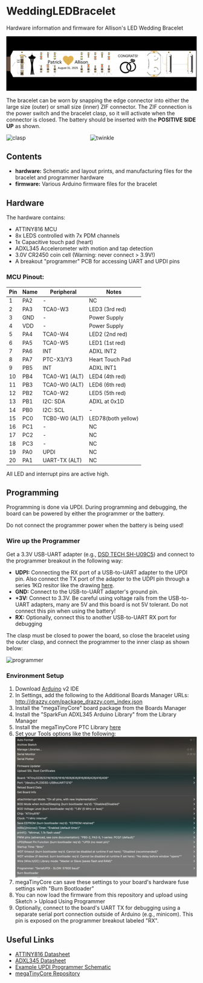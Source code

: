 # WeddingLEDBracelet
Hardware information and firmware for Allison's LED Wedding Bracelet

![PCB](images/PCB.png)

The bracelet can be worn by snapping the edge connector into either the large size (outer) or small size (inner) ZIF connector. The ZIF connection is the power switch and the bracelet clasp, so it will activate when the connector is closed. The battery should be inserted with the **POSITIVE SIDE UP** as shown.

<img src="images/clasp.png" alt="clasp" width="300" style="margin-right:100px;">&nbsp;&nbsp;&nbsp;&nbsp;&nbsp;&nbsp;&nbsp;&nbsp;&nbsp;&nbsp;&nbsp;&nbsp;&nbsp;&nbsp;&nbsp;&nbsp;&nbsp;&nbsp;<img src="images/twinkle.gif" alt="twinkle" width="300">

## Contents

* **hardware:** Schematic and layout prints, and manufacturing files for the bracelet and programmer hardware
* **firmware:** Various Arduino firmware files for the bracelet


## Hardware

The hardware contains:

* ATTINY816 MCU
* 8x LEDS controlled with 7x PDM channels
* 1x Capacitive touch pad (heart)
* ADXL345 Accelerometer with motion and tap detection
* 3.0V CR2450 coin cell (Warning: never connect > 3.9V!)
* A breakout "programmer" PCB for accessing UART and UPDI pins

### MCU Pinout:

| Pin | Name | Peripheral       | Notes              |
|-----|------|------------------|--------------------|
| 1   | PA2  | -                | NC                 |
| 2   | PA3  | TCA0-W3          | LED3 (3rd red)     |
| 3   | GND  | -                | Power Supply       |
| 4   | VDD  | -                | Power Supply       |
| 5   | PA4  | TCA0-W4          | LED2 (2nd red)     |
| 6   | PA5  | TCA0-W5          | LED1 (1st red)     |
| 7   | PA6  | INT              | ADXL INT2          |
| 8   | PA7  | PTC-X3/Y3        | Heart Touch Pad    |
| 9   | PB5  | INT              | ADXL INT1          |
| 10  | PB4  | TCA0-W1 (ALT)    | LED4 (4th red)     |
| 11  | PB3  | TCA0-W0 (ALT)    | LED6 (6th red)     |
| 12  | PB2  | TCA0-W2          | LED5 (5th red)     |
| 13  | PB1  | I2C: SDA         | ADXL at 0x1D       |
| 14  | PB0  | I2C: SCL         | -                  |
| 15  | PC0  | TCB0-W0 (ALT)    | LED78(both yellow) |
| 16  | PC1  | -                | NC                 |
| 17  | PC2  | -                | NC                 |
| 18  | PC3  | -                | NC                 |
| 19  | PA0  | UPDI             | NC                 |
| 20  | PA1  | UART-TX (ALT)    | NC                 |

All LED and interrupt pins are active high.


## Programming
Programming is done via UPDI. During programming and debugging, the board can be powered by either the programmer or the battery. 

Do not connect the programmer power when the battery is being used! 

### Wire up the Programmer
Get a 3.3V USB-UART adapter (e.g., [DSD TECH SH-U09C5](https://a.co/d/dYEtSY1)) and connect to the programmer breakout in the following way:

* **UDPI:** Connecting the RX port of a USB-to-UART adapter to the UPDI pin. Also connect the TX port of the adapter to the UDPI pin through a series 1KΩ resitor like the drawing [here](https://github.com/mraardvark/pyupdi/blob/master/README.md).
* **GND:** Connect to the USB-to-UART adapter's ground pin.
* **+3V:** Connect to 3.3V. Be careful using voltage rails from the USB-to-UART adapters, many are 5V and this board is not 5V tolerant. Do not connect this pin when using the battery!
* **RX:** Optionally, connect this to another USB-to-UART RX port for debugging

The clasp must be closed to power the board, so close the bracelet using the outer clasp, and connect the programmer to the inner clasp as shown below:

<img src="images/programmer.png" alt="programmer" width="400">

### Environment Setup
1. Download [Arduino](https://www.arduino.cc/en/software/) v2 IDE
1. In Settings, add the following to the Additional Boards Manager URLs: http://drazzy.com/package_drazzy.com_index.json
1. Install the "megaTinyCore" board package from the Boards Manager
1. Install the "SparkFun ADXL345 Arduino Library" from the Library Manager
1. Install the megaTinyCore PTC Library [here](https://github.com/SpenceKonde/megaTinyCore/tree/master/megaavr/libraries/PTC)
1. Set your Tools options like the following: <br /><img src="images/boardsettings.png" alt="Board Settings" width="500">
1. megaTinyCore can save these settings to your board's hardware fuse settings with "Burn Bootloader"
1. You can now load the firmware from this repository and upload using Sketch > Upload Using Programmer
1. Optionally, connect to the board's UART TX for debugging using a separate serial port connection outside of Arduino (e.g., minicom). This pin is exposed on the programmer breakout labeled "RX". 



## Useful Links
- [ATTINY816 Datasheet](https://ww1.microchip.com/downloads/aemDocuments/documents/MCU08/ProductDocuments/DataSheets/ATtiny417-814-816-817-DataSheet-DS40002288A.pdf)  
- [ADXL345 Datasheet](https://www.analog.com/media/en/technical-documentation/data-sheets/adxl345.pdf)  
- [Example UPDI Programmer Schematic](https://learn.adafruit.com/assets/127237)  
- [megaTinyCore Repository](https://github.com/SpenceKonde/megaTinyCore/tree/master)  



